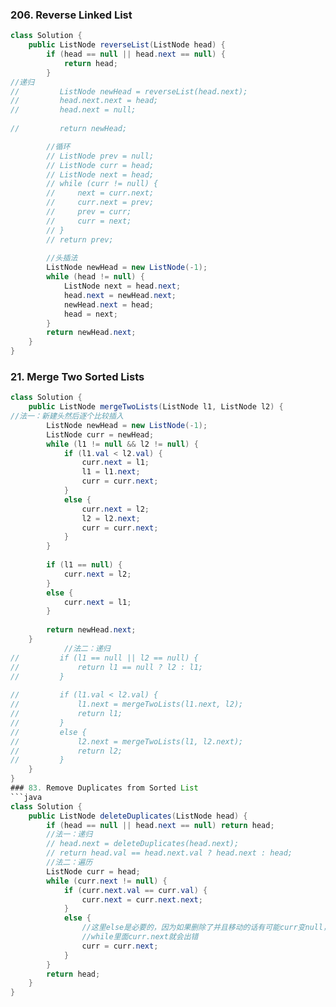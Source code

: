 ### 206. Reverse Linked List
```java
class Solution {
    public ListNode reverseList(ListNode head) {
        if (head == null || head.next == null) {
            return head;
        } 
//递归        
//         ListNode newHead = reverseList(head.next);
//         head.next.next = head;
//         head.next = null;
        
//         return newHead;

        //循环        
        // ListNode prev = null;
        // ListNode curr = head;
        // ListNode next = head;
        // while (curr != null) {
        //     next = curr.next;
        //     curr.next = prev;                        
        //     prev = curr; 
        //     curr = next;
        // }
        // return prev;
        
        //头插法
        ListNode newHead = new ListNode(-1);
        while (head != null) {
            ListNode next = head.next;
            head.next = newHead.next;
            newHead.next = head;
            head = next;
        }
        return newHead.next;
    }
}
```
### 21. Merge Two Sorted Lists
```java
class Solution {
    public ListNode mergeTwoLists(ListNode l1, ListNode l2) {
//法一：新建头然后逐个比较插入        
        ListNode newHead = new ListNode(-1);
        ListNode curr = newHead;
        while (l1 != null && l2 != null) {
            if (l1.val < l2.val) {
                curr.next = l1;
                l1 = l1.next;
                curr = curr.next;
            }    
            else {
                curr.next = l2;
                l2 = l2.next;
                curr = curr.next;
            }
        }
        
        if (l1 == null) {
            curr.next = l2;
        }
        else {
            curr.next = l1;
        }
        
        return newHead.next;
    }
            //法二：递归
//         if (l1 == null || l2 == null) {
//             return l1 == null ? l2 : l1;
//         }
        
//         if (l1.val < l2.val) {
//             l1.next = mergeTwoLists(l1.next, l2);
//             return l1;
//         }
//         else {
//             l2.next = mergeTwoLists(l1, l2.next);
//             return l2;
//         }
    } 
}
### 83. Remove Duplicates from Sorted List
```java
class Solution {
    public ListNode deleteDuplicates(ListNode head) {
        if (head == null || head.next == null) return head;
        //法一：递归
        // head.next = deleteDuplicates(head.next);
        // return head.val == head.next.val ? head.next : head;
        //法二：遍历
        ListNode curr = head;
        while (curr.next != null) {
            if (curr.next.val == curr.val) {
                curr.next = curr.next.next;
            }
            else {
                //这里else是必要的，因为如果删除了并且移动的话有可能curr变null，
                //while里面curr.next就会出错
                curr = curr.next;
            }            
        }
        return head;
    }
}
```
